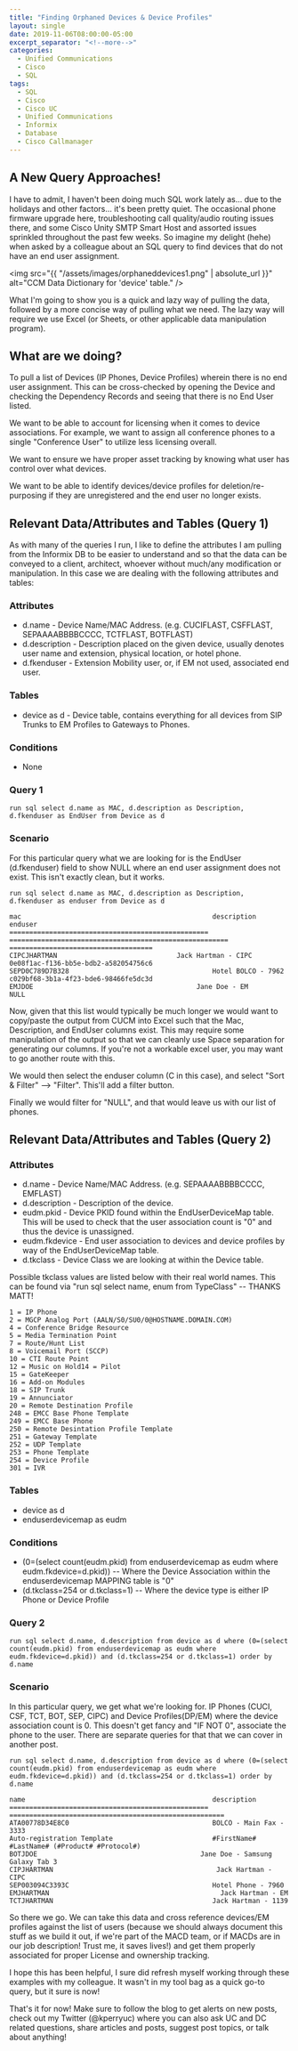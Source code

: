 ```yaml
---
title: "Finding Orphaned Devices & Device Profiles"
layout: single
date: 2019-11-06T08:00:00-05:00
excerpt_separator: "<!--more-->"
categories:
  - Unified Communications
  - Cisco
  - SQL
tags:
  - SQL
  - Cisco
  - Cisco UC
  - Unified Communications
  - Informix
  - Database
  - Cisco Callmanager
---
```


## A New Query Approaches!

I have to admit, I haven't been doing much SQL work lately as... due to the holidays and other factors... it's been pretty quiet. The occasional phone firmware upgrade here, troubleshooting call quality/audio routing issues there, and some Cisco Unity SMTP Smart Host and assorted issues sprinkled throughout the past few weeks.<!--more--> So imagine my delight (hehe) when asked by a colleague about an SQL query to find devices that do not have an end user assignment.

<span class="image fit"><img src="{{ "/assets/images/orphaneddevices1.png" | absolute_url }}" alt="CCM Data Dictionary for 'device' table." /></span>

What I'm going to show you is a quick and lazy way of pulling the data, followed by a more concise way of pulling what we need. The lazy way will require we use Excel (or Sheets, or other applicable data manipulation program).

## What are we doing?

To pull a list of Devices (IP Phones, Device Profiles) wherein there is no end user assignment. This can be cross-checked by opening the Device and checking the Dependency Records and seeing that there is no End User listed.

We want to be able to account for licensing when it comes to device associations. For example, we want to assign all conference phones to a single "Conference User" to utilize less licensing overall.

We want to ensure we have proper asset tracking by knowing what user has control over what devices.

We want to be able to identify devices/device profiles for deletion/re-purposing if they are unregistered and the end user no longer exists.

## Relevant Data/Attributes and Tables (Query 1)

As with many of the queries I run, I like to define the attributes I am pulling from the Informix DB to be easier to understand and so that the data can be conveyed to a client, architect, whoever without much/any modification or manipulation. In this case we are dealing with the following attributes and tables:

### Attributes

- d.name - Device Name/MAC Address. (e.g. CUCIFLAST, CSFFLAST, SEPAAAABBBBCCCC, TCTFLAST, BOTFLAST)
- d.description - Description placed on the given device, usually denotes user name and extension, physical location, or hotel phone.
- d.fkenduser - Extension Mobility user, or, if EM not used, associated end user.

### Tables

- device as d - Device table, contains everything for all devices from SIP Trunks to EM Profiles to Gateways to Phones.

### Conditions

- None

### Query 1

```text
run sql select d.name as MAC, d.description as Description, d.fkenduser as EndUser from Device as d
```

### Scenario

For this particular query what we are looking for is the EndUser (d.fkenduser) field to show NULL where an end user assignment does not exist. This isn't exactly clean, but it works.

```text
run sql select d.name as MAC, d.description as Description, d.fkenduser as enduser from Device as d
```

```text
mac                                                description                                             enduser
================================================== ======================================================= ====================================
CIPCJHARTMAN                              Jack Hartman - CIPC                                     0e08f1ac-f136-bb5e-bdb2-a582054756c6
SEPD0C789D7B328                                    Hotel BOLCO - 7962                                      c029bf68-3b1a-4f23-bde6-98466fe5dc3d
EMJDOE                                         Jane Doe - EM                                    NULL
```

Now, given that this list would typically be much longer we would want to copy/paste the output from CUCM into Excel such that the Mac, Description, and EndUser columns exist. This may require some manipulation of the output so that we can cleanly use Space separation for generating our columns. If you're not a workable excel user, you may want to go another route with this.

We would then select the enduser column (C in this case), and select "Sort & Filter" --> "Filter". This'll add a filter button.

Finally we would filter for "NULL", and that would leave us with our list of phones.

## Relevant Data/Attributes and Tables (Query 2)

### Attributes

- d.name - Device Name/MAC Address. (e.g. SEPAAAABBBBCCCC, EMFLAST)
- d.description - Description of the device.
- eudm.pkid - Device PKID found within the EndUserDeviceMap table. This will be used to check that the user association count is "0" and thus the device is unassigned.
- eudm.fkdevice - End user association to devices and device profiles by way of the EndUserDeviceMap table.
- d.tkclass - Device Class we are looking at within the Device table. 

Possible tkclass values are listed below with their real world names. This can be found via "run sql select name, enum from TypeClass" -- THANKS MATT!

```text
1 = IP Phone
2 = MGCP Analog Port (AALN/S0/SU0/0@HOSTNAME.DOMAIN.COM)
4 = Conference Bridge Resource
5 = Media Termination Point
7 = Route/Hunt List
8 = Voicemail Port (SCCP)
10 = CTI Route Point
12 = Music on Hold14 = Pilot
15 = GateKeeper
16 = Add-on Modules
18 = SIP Trunk
19 = Annunciator
20 = Remote Destination Profile
248 = EMCC Base Phone Template
249 = EMCC Base Phone
250 = Remote Desintation Profile Template
251 = Gateway Template
252 = UDP Template
253 = Phone Template
254 = Device Profile
301 = IVR
```

### Tables

- device as d
- enduserdevicemap as eudm

### Conditions

- (0=(select count(eudm.pkid) from enduserdevicemap as eudm where eudm.fkdevice=d.pkid)) -- Where the Device Association within the enduserdevicemap MAPPING table is "0"
- (d.tkclass=254 or d.tkclass=1) -- Where the device type is either IP Phone or Device Profile

### Query 2

```text
run sql select d.name, d.description from device as d where (0=(select count(eudm.pkid) from enduserdevicemap as eudm where eudm.fkdevice=d.pkid)) and (d.tkclass=254 or d.tkclass=1) order by d.name
```

### Scenario

In this particular query, we get what we're looking for. IP Phones (CUCI, CSF, TCT, BOT, SEP, CIPC) and Device Profiles(DP/EM) where the device association count is 0. This doesn't get fancy and "IF NOT 0", associate the phone to the user. There are separate queries for that that we can cover in another post.

```text
run sql select d.name, d.description from device as d where (0=(select count(eudm.pkid) from enduserdevicemap as eudm where eudm.fkdevice=d.pkid)) and (d.tkclass=254 or d.tkclass=1) order by d.name
```

```text
name                                               description
================================================== ======================================================
ATA00778D34E8C0                                    BOLCO - Main Fax - 3333
Auto-registration Template                         #FirstName# #LastName# (#Product# #Protocol#)
BOTJDOE                                         Jane Doe - Samsung Galaxy Tab 3
CIPJHARTMAN                                         Jack Hartman - CIPC
SEP003094C3393C                                    Hotel Phone - 7960
EMJHARTMAN                                           Jack Hartman - EM
TCTJHARTMAN                                        Jack Hartman - 1139 
```

So there we go. We can take this data and cross reference devices/EM profiles against the list of users (because we should always document this stuff as we build it out, if we're part of the MACD team, or if MACDs are in our job description! Trust me, it saves lives!) and get them properly associated for proper License and ownership tracking.

I hope this has been helpful, I sure did refresh myself working through these examples with my colleague. It wasn't in my tool bag as a quick go-to query, but it sure is now!

That's it for now! Make sure to follow the blog to get alerts on new posts, check out my Twitter (@kperryuc) where you can also ask UC and DC related questions, share articles and posts, suggest post topics, or talk about anything!